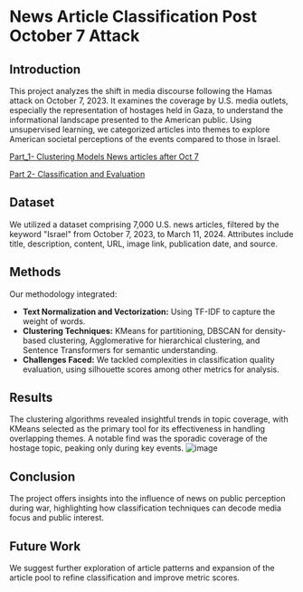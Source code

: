 # News Article Classification Post October 7 Attack

## Introduction
This project analyzes the shift in media discourse following the Hamas attack on October 7, 2023. It examines the coverage by U.S. media outlets, especially the representation of hostages held in Gaza, to understand the informational landscape presented to the American public. Using unsupervised learning, we categorized articles into themes to explore American societal perceptions of the events compared to those in Israel.

[Part_1- Clustering Models News articles after Oct 7](https://github.com/aviya-gmara/News-Classification-Project-/blob/main/Clustering_Models_News_articles_after_Oct_7_part_1.ipynb)

[Part 2- Classification and Evaluation](https://github.com/aviya-gmara/News-Classification-Project-/blob/main/Classification_models_news_articles_part_2_Evaluation_.ipynb)

## Dataset
We utilized a dataset comprising 7,000 U.S. news articles, filtered by the keyword "Israel" from October 7, 2023, to March 11, 2024. Attributes include title, description, content, URL, image link, publication date, and source.

## Methods
Our methodology integrated:
- **Text Normalization and Vectorization:** Using TF-IDF to capture the weight of words.
- **Clustering Techniques:** KMeans for partitioning, DBSCAN for density-based clustering, Agglomerative for hierarchical clustering, and Sentence Transformers for semantic understanding.
- **Challenges Faced:** We tackled complexities in classification quality evaluation, using silhouette scores among other metrics for analysis.

## Results
The clustering algorithms revealed insightful trends in topic coverage, with KMeans selected as the primary tool for its effectiveness in handling overlapping themes. A notable find was the sporadic coverage of the hostage topic, peaking only during key events.
![image](https://github.com/aviya-gmara/News-Classification-Project-/assets/82819879/fe00c693-834b-47f9-86cc-fd710c22018d)

## Conclusion
The project offers insights into the influence of news on public perception during war, highlighting how classification techniques can decode media focus and public interest.

## Future Work
We suggest further exploration of article patterns and expansion of the article pool to refine classification and improve metric scores.
